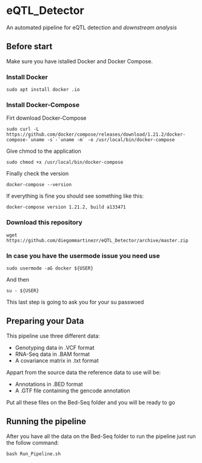 # eQTL_Detector

An automated pipeline for eQTL detection and _downstream analysis_

## Before start 

Make sure you have istalled Docker and Docker Compose.

### Install Docker

```
sudo apt install docker .io
```
### Install Docker-Compose

Firt download Docker-Compose

```
sudo curl -L https://github.com/docker/compose/releases/download/1.21.2/docker-compose-`uname -s`-`uname -m` -o /usr/local/bin/docker-compose

```
Give chmod to the application

```
sudo chmod +x /usr/local/bin/docker-compose
```
Finally check the version
```
docker-compose --version
```
If everything is fine you should see something like this:
```
docker-compose version 1.21.2, build a133471
```
### Download this repository

```
wget https://github.com/diegommartinezr/eQTL_Detector/archive/master.zip
```

### In case you have the usermode issue you need use

```
sudo usermode -aG docker ${USER}
```
And then

```
su - ${USER}

```
This last step is going to ask you for your su passwoed

## Preparing your Data

This pipeline use three different data:

  * Genotyping data in .VCF format
  * RNA-Seq data in .BAM format
  * A covariance matrix in .txt format

Appart from the source data the reference data to use will be:

  * Annotations in .BED format
  * A .GTF file containing the gencode annotation

Put all these files on the Bed-Seq folder and you will be ready to go

## Running the pipeline

After you have all the data on the Bed-Seq folder to run the pipeline just run the follow command:

```
bash Run_Pipeline.sh
```
